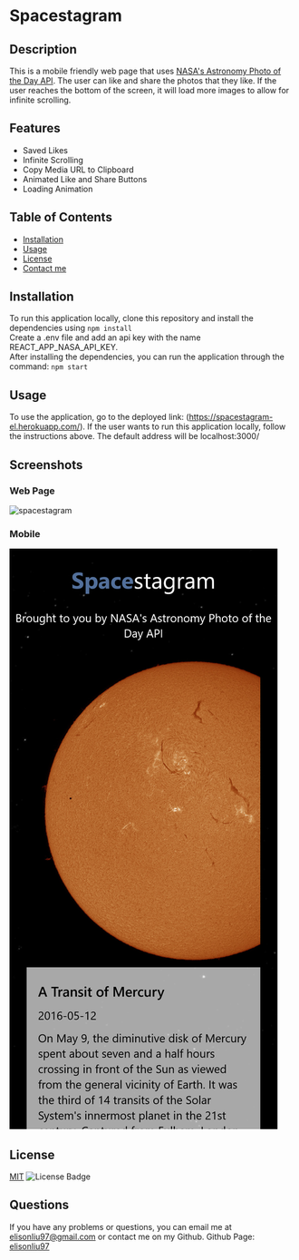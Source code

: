 # Spacestagram

  ## Description
  This is a mobile friendly web page that uses [NASA's Astronomy Photo of the Day API](https://github.com/nasa/apod-api). The user can like and share the photos that they like.
  If the user reaches the bottom of the screen, it will load more images to allow for infinite scrolling.
  
  ## Features
  - Saved Likes
  - Infinite Scrolling
  - Copy Media URL to Clipboard
  - Animated Like and Share Buttons
  - Loading Animation

  ## Table of Contents
  - [Installation](#installation)
  - [Usage](#usage)
  - [License](#license)
  - [Contact me](#questions)

  ## Installation
  To run this application locally, clone this repository and install the dependencies using
  `npm install` <br />
  Create a .env file and add an api key with the name REACT_APP_NASA_API_KEY. <br />
  After installing the dependencies, you can run the application through the command:
  `npm start`
  
  ## Usage
  To use the application, go to the deployed link: (https://spacestagram-el.herokuapp.com/).
  If the user wants to run this application locally, follow the instructions above. The default address will be localhost:3000/
  
  ## Screenshots
  ### Web Page 
  ![spacestagram](https://github.com/elisonliu97/spacestagram/blob/main/readme-assets/spacestagram.png) <br />
  ### Mobile
  ![spacestagram-mobile](https://github.com/elisonliu97/spacestagram/blob/main/readme-assets/spacestagram-mobile.png)
  ## License
  [MIT](https://spdx.org/licenses/MIT.html)
  ![License Badge](https://img.shields.io/badge/license-MIT-9cf)

  ## Questions
  If you have any problems or questions, you can email me at elisonliu97@gmail.com or contact me on my Github.
  Github Page: [elisonliu97](github.com/elisonliu97)

